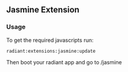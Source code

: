 ## Jasmine Extension ##

### Usage ###

To get the required javascripts run:
```
radiant:extensions:jasmine:update
```

Then boot your radiant app and go to /jasmine
